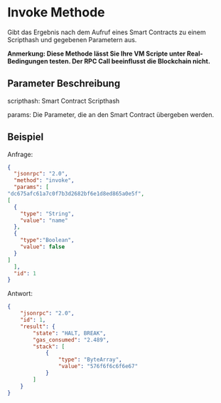 # Invoke Methode

Gibt das Ergebnis nach dem Aufruf eines Smart Contracts zu einem Scripthash und gegebenen Parametern aus.

**Anmerkung: Diese Methode lässt Sie Ihre VM Scripte unter Real-Bedingungen testen. Der RPC Call beeinflusst die Blockchain nicht.**

## Parameter Beschreibung

scripthash: Smart Contract Scripthash

params: Die Parameter, die an den Smart Contract übergeben werden.

## Beispiel

Anfrage:

```json
{
  "jsonrpc": "2.0",
  "method": "invoke",
  "params": [
"dc675afc61a7c0f7b3d2682bf6e1d8ed865a0e5f",
[
  {
    "type": "String",
    "value": "name"
  },
  {
    "type":"Boolean",
    "value": false
  }
]
  ],
  "id": 1
}
```

Antwort:

```json
{
    "jsonrpc": "2.0",
    "id": 1,
    "result": {
        "state": "HALT, BREAK",
        "gas_consumed": "2.489",
        "stack": [
            {
                "type": "ByteArray",
                "value": "576f6f6c6f6e67"
            }
        ]
    }
}
```